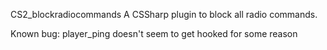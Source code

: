 CS2_blockradiocommands
A CSSharp plugin to block all radio commands.

Known bug: player_ping doesn't seem to get hooked for some reason
